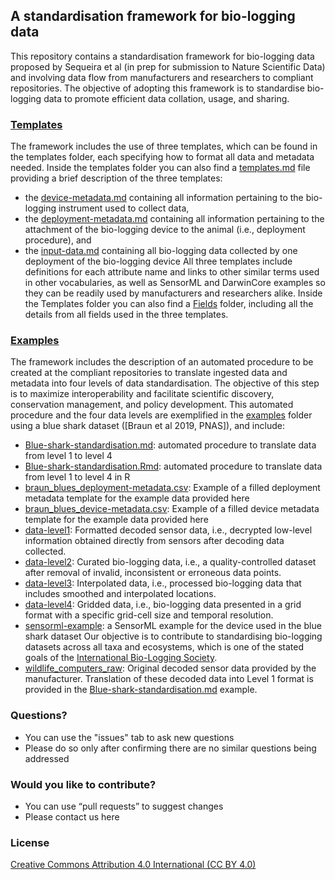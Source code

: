 ## A standardisation framework for bio-logging data
This repository contains a standardisation framework for bio-logging data proposed by Sequeira et al (in prep for submission to Nature Scientific Data) and involving data flow from manufacturers and researchers to compliant repositories. The objective of adopting this framework is to standardise bio-logging data to promote efficient data collation, usage, and sharing.

### [Templates](../biologging_Standardisation/master/Templates)
The framework includes the use of three templates, which can be found in the templates folder, each specifying how to format all data and metadata needed. Inside the templates folder you can also find a [templates.md](../biologging_Standardisation/master/Templates/templates.md) file providing a brief description of the three templates:
-	the [device-metadata.md](../biologging_Standardisation/master/Templates/device-metadata.md) containing all information pertaining to the bio-logging instrument used to collect data,
-	the [deployment-metadata.md](../biologging_Standardisation/master/Templates/deployment-metadata.md) containing all information pertaining to the attachment of the bio-logging device to the animal (i.e., deployment procedure), and
-	the [input-data.md](../biologging_Standardisation/master/Templates/input-data.md) containing all bio-logging data collected by one deployment of the bio-logging device
All three templates include definitions for each attribute name and links to other similar terms used in other vocabularies, as well as SensorML and DarwinCore examples so they can be readily used by manufacturers and researchers alike.
Inside the Templates folder you can also find a [Fields](../biologging_Standardisation/master/Templates/Fields) folder, including all the details from all fields used in the three templates.

### [Examples](examples/braun-blueshark)
The framework includes the description of an automated procedure to be created at the compliant repositories to translate ingested data and metadata into four levels of data standardisation. The objective of this step is to maximize interoperability and facilitate scientific discovery, conservation management, and policy development.
This automated procedure and the four data levels are exemplified in the [examples](examples/braun-blueshark) folder using a blue shark dataset ([Braun et al 2019, PNAS]), and include:
-	[Blue-shark-standardisation.md](biologging_standardization/examples/braun-blueshark/Blue-shark-standardization.md): automated procedure to translate data from level 1 to level 4
- [Blue-shark-standardisation.Rmd](examples/braun-blueshark/Blue-shark-standardisation.Rmd): automated procedure to translate data from level 1 to level 4 in R
- [braun_blues_deployment-metadata.csv](examples/braun-blueshark/braun_blues_deployment-metadata.csv): Example of a filled deployment metadata template for the example data provided here
- [braun_blues_device-metadata.csv](examples/braun-blueshark/braun_blues_device-metadata.csv): Example of a filled device metadata template for the example data provided here
-	[data-level1](examples/braun-blueshark/data-level1): Formatted decoded sensor data, i.e., decrypted low-level information obtained directly from sensors after decoding data collected.
-	[data-level2](examples/braun-blueshark/data-level2): Curated bio-logging data, i.e., a quality-controlled dataset after removal of invalid, inconsistent or erroneous data points.
-	[data-level3](examples/braun-blueshark/data-level3): Interpolated data, i.e., processed bio-logging data that includes smoothed and interpolated locations.
-	[data-level4](examples/braun-blueshark/data-level4): Gridded data, i.e., bio-logging data presented in a grid format with a specific grid-cell size and temporal resolution.
-	[sensorml-example](examples/braun-blueshark/sensorml-example): a SensorML example for the device used in the blue shark dataset
Our objective is to contribute to standardising bio-logging datasets across all taxa and ecosystems, which is one of the stated goals of the [International Bio-Logging Society](www.bio-logging.net "Bio-logging Society's homepage").
-	[wildlife_computers_raw](examples/braun-blueshark/wildlife_computers_raw): Original decoded sensor data provided by the manufacturer. Translation of these decoded data into Level 1 format is provided in the [Blue-shark-standardisation.md](examples/braun-blueshark/Blue-shark-standardisation.md) example.

### Questions?
* You can use the "issues" tab to ask new questions
* Please do so only after confirming there are no similar questions being addressed

### Would you like to contribute?
* You can use “pull requests” to suggest changes
* Please contact us here

### License
[Creative Commons Attribution 4.0 International (CC BY 4.0)](https://creativecommons.org/licenses/by/4.0)
